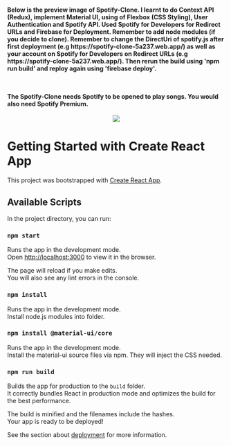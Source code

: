 <h4>
Below is the preview image of Spotify-Clone. I learnt to do Context API (Redux), implement Material UI, using of Flexbox (CSS Styling), User Authentication and Spotify API. Used Spotify for Developers for Redirect URLs and Firebase for Deployment. Remember to add node modules (if you decide to clone). Remember to change the DirectUri of spotify.js after first deployment (e.g https://spotify-clone-5a237.web.app/) as well as your account on Spotify for Developers on Redirect URLs (e.g https://spotify-clone-5a237.web.app/). Then rerun the build using 'npm run build' and reploy again using 'firebase deploy'.

  <br></br>
The Spotify-Clone needs Spotify to be opened to play songs. You would also need Spotify Premium.
</h4>

<p align="center">
<img src="https://user-images.githubusercontent.com/64706364/122367562-1f758300-cf8f-11eb-8263-b5919c3a651b.png" />
</p>

# Getting Started with Create React App

This project was bootstrapped with [Create React App](https://github.com/facebook/create-react-app).

## Available Scripts

In the project directory, you can run:

### `npm start`

Runs the app in the development mode.\
Open [http://localhost:3000](http://localhost:3000) to view it in the browser.

The page will reload if you make edits.\
You will also see any lint errors in the console.

### `npm install`

Runs the app in the development mode.\
Install node.js modules into folder.

### `npm install @material-ui/core`

Runs the app in the development mode.\
Install the material-ui source files via npm. They will inject the CSS needed.

### `npm run build`

Builds the app for production to the `build` folder.\
It correctly bundles React in production mode and optimizes the build for the best performance.

The build is minified and the filenames include the hashes.\
Your app is ready to be deployed!

See the section about [deployment](https://facebook.github.io/create-react-app/docs/deployment) for more information.

